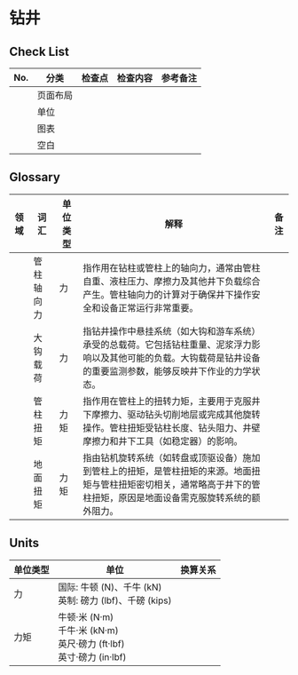 # 钻井

## Check List

| No. | 分类   | 检查点 | 检查内容 | 参考备注 |
| --- | ---- | --- | ---- | ---- |
|     | 页面布局 |     |      |      |
|     | 单位   |     |      |      |
|     | 图表   |     |      |      |
|     | 空白   |     |      |      |

## Glossary

| 领域  | 词汇    | 单位类型 | 解释                                                                                   | 备注  |
| --- | ----- | ---- | ------------------------------------------------------------------------------------ | --- |
|     | 管柱轴向力 | 力    | 指作用在钻柱或管柱上的轴向力，通常由管柱自重、液柱压力、摩擦力及其他井下负载综合产生。管柱轴向力的计算对于确保井下操作安全和设备正常运行非常重要。            |     |
|     | 大钩载荷  | 力    | 指钻井操作中悬挂系统（如大钩和游车系统）承受的总载荷。它包括钻柱重量、泥浆浮力影响以及其他可能的负载。大钩载荷是钻井设备的重要监测参数，能够反映井下作业的力学状态。   |     |
|     | 管柱扭矩  | 力矩   | 指作用在管柱上的扭转力矩，主要用于克服井下摩擦力、驱动钻头切削地层或完成其他旋转操作。管柱扭矩受钻柱长度、钻头阻力、井壁摩擦力和井下工具（如稳定器）的影响。       |     |
|     | 地面扭矩  | 力矩   | 指由钻机旋转系统（如转盘或顶驱设备）施加到管柱上的扭矩，是管柱扭矩的来源。地面扭矩与管柱扭矩密切相关，通常略高于井下的管柱扭矩，原因是地面设备需克服旋转系统的额外阻力。 |     |
## Units

| 单位类型 | 单位                                                            | 换算关系 |
| ---- | ------------------------------------------------------------- | ---- |
| 力    | 国际: 牛顿 (N)、千牛 (kN)<br>英制: 磅力 (lbf)、千磅 (kips)                  |      |
| 力矩   | 牛顿·米 (N·m)<br>千牛·米 (kN·m)<br>英尺·磅力 (ft·lbf)<br>英寸·磅力 (in·lbf) |      |